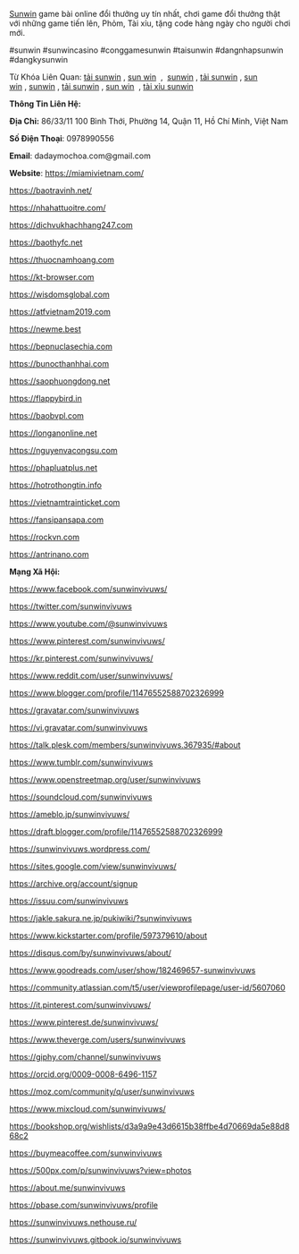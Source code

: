 <p style="text-align: left;"><a href="https://miamivietnam.com/">Sunwin</a>&nbsp;game b&agrave;i online đổi thưởng uy t&iacute;n nhất, chơi game đổi thưởng thật với những game tiến l&ecirc;n, Phỏm, T&agrave;i xỉu, tặng code h&agrave;ng ng&agrave;y cho người chơi mới.</p>
<p style="text-align: left;">#sunwin #sunwincasino #conggamesunwin #taisunwin #dangnhapsunwin #dangkysunwin</p>
<p><span class="C9DxTc ">Từ Kh&oacute;a Li&ecirc;n Quan</span><span class="C9DxTc ">:&nbsp;</span><a class="XqQF9c" href="https://miamivietnam.com/" target="_blank"><span class="C9DxTc ">tải sunwin</span></a><span class="C9DxTc ">&nbsp;,&nbsp;</span><a class="XqQF9c" href="https://miamivietnam.com/" target="_blank"><span class="C9DxTc ">sun win</span></a><span class="C9DxTc ">&nbsp; ,&nbsp;&nbsp;</span><a class="XqQF9c" href="https://rockvn.com/" target="_blank"><span class="C9DxTc ">sunwin</span></a><span class="C9DxTc ">&nbsp;,&nbsp;</span><a class="XqQF9c" href="https://rockvn.com/" target="_blank"><span class="C9DxTc ">tải sunwin</span></a><span class="C9DxTc ">&nbsp;,&nbsp;</span><a class="XqQF9c" href="https://rockvn.com/" target="_blank"><span class="C9DxTc ">sun win</span></a><span class="C9DxTc ">&nbsp;,&nbsp;</span><a class="XqQF9c" href="https://nhahattuoitre.com/" target="_blank"><span class="C9DxTc ">sunwin</span></a><span class="C9DxTc ">&nbsp;,&nbsp;</span><a class="XqQF9c" href="https://nhahattuoitre.com/" target="_blank"><span class="C9DxTc ">tải sunwin</span></a><span class="C9DxTc ">&nbsp;,&nbsp;</span><a class="XqQF9c" href="https://nhahattuoitre.com/" target="_blank"><span class="C9DxTc ">sun win</span></a><span class="C9DxTc ">&nbsp; ,&nbsp;</span><a class="XqQF9c" href="https://miamivietnam.com/" target="_blank"><span class="C9DxTc ">t&agrave;i xỉu sunwin</span></a><span class="C9DxTc ">&nbsp;</span></p>
<p style="text-align: left;"><strong>Th&ocirc;ng Tin Li&ecirc;n Hệ:</strong></p>
<p style="text-align: left;"><strong>Địa Chỉ:</strong>&nbsp;86/33/11 100 B&igrave;nh Thới, Phường 14, Quận 11, Hồ Ch&iacute; Minh, Việt Nam</p>
<p style="text-align: left;"><strong>Số Điện Thoại</strong>: 0978990556</p>
<p style="text-align: left;"><strong>Email</strong>: dadaymochoa.com@gmail.com</p>
<p style="text-align: left;"><strong>Website</strong>:&nbsp;<a href="https://miamivietnam.com/">https://miamivietnam.com/</a></p>
<p style="text-align: left;"><a href="https://baotravinh.net/">https://baotravinh.net/</a></p>
<p style="text-align: left;"><a href="https://nhahattuoitre.com/">https://nhahattuoitre.com/</a></p>
<p style="text-align: left;"><a href="https://dichvukhachhang247.com/">https://dichvukhachhang247.com</a></p>
<p style="text-align: left;"><a href="https://baothyfc.net/">https://baothyfc.net</a></p>
<p style="text-align: left;"><a href="https://thuocnamhoang.com/">https://thuocnamhoang.com</a></p>
<p style="text-align: left;"><a href="https://kt-browser.com/">https://kt-browser.com</a></p>
<p style="text-align: left;"><a href="https://wisdomsglobal.com/">https://wisdomsglobal.com</a></p>
<p style="text-align: left;"><a href="https://atfvietnam2019.com/">https://atfvietnam2019.com</a></p>
<p style="text-align: left;"><a href="https://newme.best/">https://newme.best</a></p>
<p style="text-align: left;"><a href="https://bepnuclasechia.com/">https://bepnuclasechia.com</a></p>
<p style="text-align: left;"><a href="https://bunocthanhhai.com/">https://bunocthanhhai.com</a></p>
<p style="text-align: left;"><a href="https://saophuongdong.net/">https://saophuongdong.net</a></p>
<p style="text-align: left;"><a href="https://flappybird.in/">https://flappybird.in</a></p>
<p style="text-align: left;"><a href="https://baobvpl.com/">https://baobvpl.com</a></p>
<p style="text-align: left;"><a href="https://longanonline.net/">https://longanonline.net</a></p>
<p style="text-align: left;"><a href="https://nguyenvacongsu.com/">https://nguyenvacongsu.com</a></p>
<p style="text-align: left;"><a href="https://phapluatplus.net/">https://phapluatplus.net</a></p>
<p style="text-align: left;"><a href="https://hotrothongtin.info/">https://hotrothongtin.info</a></p>
<p style="text-align: left;"><a href="https://vietnamtrainticket.com/">https://vietnamtrainticket.com</a></p>
<p style="text-align: left;"><a href="https://fansipansapa.com/">https://fansipansapa.com</a></p>
<p style="text-align: left;"><a href="https://rockvn.com/">https://rockvn.com</a></p>
<p style="text-align: left;"><a href="https://vivu.ws/">https://antrinano.com</a></p>
<p style="text-align: left;"><strong>Mạng X&atilde; Hội:</strong></p>
<p style="text-align: left;"><a href="https://www.facebook.com/sunwinvivuws/">https://www.facebook.com/sunwinvivuws/</a></p>
<p style="text-align: left;"><a href="https://twitter.com/sunwinvivuws">https://twitter.com/sunwinvivuws</a></p>
<p style="text-align: left;"><a href="https://www.youtube.com/@sunwinvivuws">https://www.youtube.com/@sunwinvivuws</a></p>
<p style="text-align: left;"><a href="https://www.pinterest.com/sunwinvivuws/">https://www.pinterest.com/sunwinvivuws/</a></p>
<p style="text-align: left;"><a href="https://kr.pinterest.com/sunwinvivuws/">https://kr.pinterest.com/sunwinvivuws/</a></p>
<p style="text-align: left;"><a href="https://www.reddit.com/user/sunwinvivuws/">https://www.reddit.com/user/sunwinvivuws/</a></p>
<p style="text-align: left;"><a href="https://www.blogger.com/profile/11476552588702326999">https://www.blogger.com/profile/11476552588702326999</a></p>
<p style="text-align: left;"><a href="https://gravatar.com/sunwinvivuws">https://gravatar.com/sunwinvivuws</a></p>
<p style="text-align: left;"><a href="https://vi.gravatar.com/sunwinvivuws">https://vi.gravatar.com/sunwinvivuws</a></p>
<p style="text-align: left;"><a href="https://talk.plesk.com/members/sunwinvivuws.367935/#about">https://talk.plesk.com/members/sunwinvivuws.367935/#about</a></p>
<p style="text-align: left;"><a href="https://www.tumblr.com/sunwinvivuws">https://www.tumblr.com/sunwinvivuws</a></p>
<p style="text-align: left;"><a href="https://www.openstreetmap.org/user/sunwinvivuws">https://www.openstreetmap.org/user/sunwinvivuws</a></p>
<p style="text-align: left;"><a href="https://soundcloud.com/sunwinvivuws">https://soundcloud.com/sunwinvivuws</a></p>
<p style="text-align: left;"><a href="https://ameblo.jp/sunwinvivuws/">https://ameblo.jp/sunwinvivuws/</a></p>
<p style="text-align: left;"><a href="https://draft.blogger.com/profile/11476552588702326999">https://draft.blogger.com/profile/11476552588702326999</a></p>
<p style="text-align: left;"><a href="https://sunwinvivuws.wordpress.com/">https://sunwinvivuws.wordpress.com/</a></p>
<p style="text-align: left;"><a href="https://sites.google.com/view/sunwinvivuws/">https://sites.google.com/view/sunwinvivuws/</a></p>
<p style="text-align: left;"><a href="https://archive.org/account/signup">https://archive.org/account/signup</a></p>
<p style="text-align: left;"><a href="https://issuu.com/sunwinvivuws">https://issuu.com/sunwinvivuws</a></p>
<p style="text-align: left;"><a href="https://jakle.sakura.ne.jp/pukiwiki/?sunwinvivuws">https://jakle.sakura.ne.jp/pukiwiki/?sunwinvivuws</a></p>
<p style="text-align: left;"><a href="https://www.kickstarter.com/profile/597379610/about">https://www.kickstarter.com/profile/597379610/about</a></p>
<p style="text-align: left;"><a href="https://disqus.com/by/sunwinvivuws/about/">https://disqus.com/by/sunwinvivuws/about/</a></p>
<p style="text-align: left;"><a href="https://www.goodreads.com/user/show/182469657-sunwinvivuws">https://www.goodreads.com/user/show/182469657-sunwinvivuws</a></p>
<p style="text-align: left;"><a href="https://community.atlassian.com/t5/user/viewprofilepage/user-id/5607060">https://community.atlassian.com/t5/user/viewprofilepage/user-id/5607060</a></p>
<p style="text-align: left;"><a href="https://it.pinterest.com/sunwinvivuws/">https://it.pinterest.com/sunwinvivuws/</a></p>
<p style="text-align: left;"><a href="https://www.pinterest.de/sunwinvivuws/">https://www.pinterest.de/sunwinvivuws/</a></p>
<p style="text-align: left;"><a href="https://www.theverge.com/users/sunwinvivuws">https://www.theverge.com/users/sunwinvivuws</a></p>
<p style="text-align: left;"><a href="https://giphy.com/channel/sunwinvivuws">https://giphy.com/channel/sunwinvivuws</a></p>
<p style="text-align: left;"><a href="https://orcid.org/0009-0008-6496-1157">https://orcid.org/0009-0008-6496-1157</a></p>
<p style="text-align: left;"><a href="https://moz.com/community/q/user/sunwinvivuws">https://moz.com/community/q/user/sunwinvivuws</a></p>
<p style="text-align: left;"><a href="https://www.mixcloud.com/sunwinvivuws/">https://www.mixcloud.com/sunwinvivuws/</a></p>
<p style="text-align: left;"><a href="https://bookshop.org/wishlists/d3a9a9e43d6615b38ffbe4d70669da5e88d868c2">https://bookshop.org/wishlists/d3a9a9e43d6615b38ffbe4d70669da5e88d868c2</a></p>
<p style="text-align: left;"><a href="https://buymeacoffee.com/sunwinvivuws">https://buymeacoffee.com/sunwinvivuws</a></p>
<p style="text-align: left;"><a href="https://500px.com/p/sunwinvivuws?view=photos">https://500px.com/p/sunwinvivuws?view=photos</a></p>
<p style="text-align: left;"><a href="https://about.me/sunwinvivuws">https://about.me/sunwinvivuws</a></p>
<p style="text-align: left;"><a href="https://pbase.com/sunwinvivuws/profile">https://pbase.com/sunwinvivuws/profile</a></p>
<p style="text-align: left;"><a href="https://sunwinvivuws.nethouse.ru/">https://sunwinvivuws.nethouse.ru/</a></p>
<p style="text-align: left;"><a href="https://sunwinvivuws.gitbook.io/sunwinvivuws">https://sunwinvivuws.gitbook.io/sunwinvivuws</a></p>